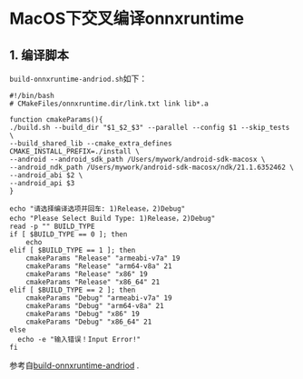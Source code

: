 # MacOS下交叉编译onnxruntime  
## 1. 编译脚本

`build-onnxruntime-andriod.sh`如下：

```shell
#!/bin/bash
# CMakeFiles/onnxruntime.dir/link.txt link lib*.a

function cmakeParams(){
./build.sh --build_dir "$1_$2_$3" --parallel --config $1 --skip_tests \
--build_shared_lib --cmake_extra_defines CMAKE_INSTALL_PREFIX=./install \
--android --android_sdk_path /Users/mywork/android-sdk-macosx \
--android_ndk_path /Users/mywork/android-sdk-macosx/ndk/21.1.6352462 \
--android_abi $2 \
--android_api $3
}

echo "请选择编译选项并回车: 1)Release，2)Debug"
echo "Please Select Build Type: 1)Release，2)Debug"
read -p "" BUILD_TYPE
if [ $BUILD_TYPE == 0 ]; then
    echo
elif [ $BUILD_TYPE == 1 ]; then
    cmakeParams "Release" "armeabi-v7a" 19
    cmakeParams "Release" "arm64-v8a" 21
    cmakeParams "Release" "x86" 19
    cmakeParams "Release" "x86_64" 21
elif [ $BUILD_TYPE == 2 ]; then
    cmakeParams "Debug" "armeabi-v7a" 19
    cmakeParams "Debug" "arm64-v8a" 21
    cmakeParams "Debug" "x86" 19
    cmakeParams "Debug" "x86_64" 21
else
  echo -e "输入错误！Input Error!"
fi
```

参考自[build-onnxruntime-andriod](https://github.com/DayBreak-u/chineseocr_lite/blob/onnx/android_projects/OcrLiteAndroidOnnx/scripts/build-onnxruntime-android.sh) .

